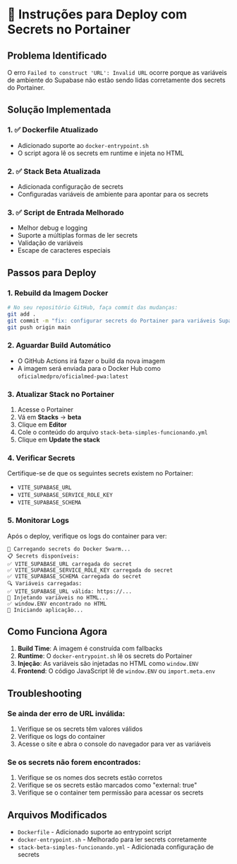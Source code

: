 # 🔧 Instruções para Deploy com Secrets no Portainer

## Problema Identificado
O erro `Failed to construct 'URL': Invalid URL` ocorre porque as variáveis de ambiente do Supabase não estão sendo lidas corretamente dos secrets do Portainer.

## Solução Implementada

### 1. ✅ Dockerfile Atualizado
- Adicionado suporte ao `docker-entrypoint.sh`
- O script agora lê os secrets em runtime e injeta no HTML

### 2. ✅ Stack Beta Atualizada
- Adicionada configuração de secrets
- Configuradas variáveis de ambiente para apontar para os secrets

### 3. ✅ Script de Entrada Melhorado
- Melhor debug e logging
- Suporte a múltiplas formas de ler secrets
- Validação de variáveis
- Escape de caracteres especiais

## Passos para Deploy

### 1. Rebuild da Imagem Docker
```bash
# No seu repositório GitHub, faça commit das mudanças:
git add .
git commit -m "fix: configurar secrets do Portainer para variáveis Supabase"
git push origin main
```

### 2. Aguardar Build Automático
- O GitHub Actions irá fazer o build da nova imagem
- A imagem será enviada para o Docker Hub como `oficialmedpro/oficialmed-pwa:latest`

### 3. Atualizar Stack no Portainer
1. Acesse o Portainer
2. Vá em **Stacks** → **beta**
3. Clique em **Editor**
4. Cole o conteúdo do arquivo `stack-beta-simples-funcionando.yml`
5. Clique em **Update the stack**

### 4. Verificar Secrets
Certifique-se de que os seguintes secrets existem no Portainer:
- `VITE_SUPABASE_URL`
- `VITE_SUPABASE_SERVICE_ROLE_KEY` 
- `VITE_SUPABASE_SCHEMA`

### 5. Monitorar Logs
Após o deploy, verifique os logs do container para ver:
```
🔧 Carregando secrets do Docker Swarm...
📋 Secrets disponíveis:
✅ VITE_SUPABASE_URL carregada do secret
✅ VITE_SUPABASE_SERVICE_ROLE_KEY carregada do secret
✅ VITE_SUPABASE_SCHEMA carregada do secret
🔍 Variáveis carregadas:
✅ VITE_SUPABASE_URL válida: https://...
🔧 Injetando variáveis no HTML...
✅ window.ENV encontrado no HTML
🚀 Iniciando aplicação...
```

## Como Funciona Agora

1. **Build Time**: A imagem é construída com fallbacks
2. **Runtime**: O `docker-entrypoint.sh` lê os secrets do Portainer
3. **Injeção**: As variáveis são injetadas no HTML como `window.ENV`
4. **Frontend**: O código JavaScript lê de `window.ENV` ou `import.meta.env`

## Troubleshooting

### Se ainda der erro de URL inválida:
1. Verifique se os secrets têm valores válidos
2. Verifique os logs do container
3. Acesse o site e abra o console do navegador para ver as variáveis

### Se os secrets não forem encontrados:
1. Verifique se os nomes dos secrets estão corretos
2. Verifique se os secrets estão marcados como "external: true"
3. Verifique se o container tem permissão para acessar os secrets

## Arquivos Modificados
- `Dockerfile` - Adicionado suporte ao entrypoint script
- `docker-entrypoint.sh` - Melhorado para ler secrets corretamente
- `stack-beta-simples-funcionando.yml` - Adicionada configuração de secrets
